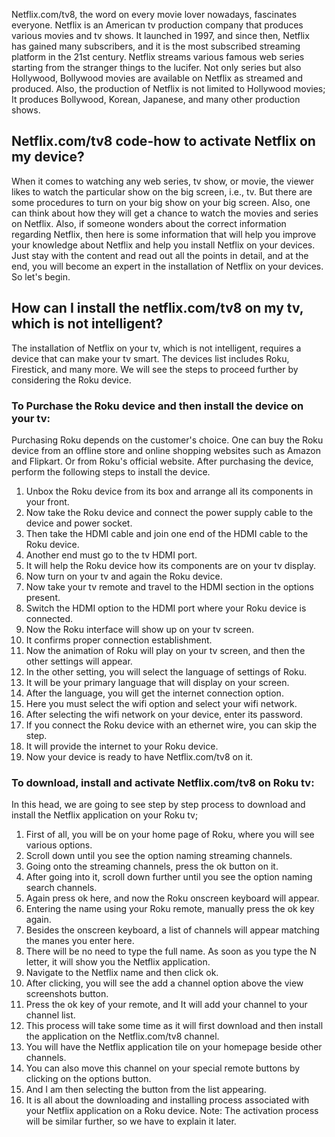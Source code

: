 Netflix.com/tv8, the word on every movie lover nowadays, fascinates everyone. Netflix is an American tv production company that produces various movies and tv shows. It launched in 1997, and since then, Netflix has gained many subscribers, and it is the most subscribed streaming platform in the 21st century. Netflix streams various famous web series starting from the stranger things to the lucifer. Not only series but also Hollywood, Bollywood movies are available on Netflix as streamed and produced. Also, the production of Netflix is not limited to Hollywood movies; It produces Bollywood, Korean, Japanese, and many other production shows.

## Netflix.com/tv8 code-how to activate Netflix on my device?
When it comes to watching any web series, tv show, or movie, the viewer likes to watch the particular show on the big screen, i.e., tv. But there are some procedures to turn on your big show on your big screen. Also, one can think about how they will get a chance to watch the movies and series on Netflix. Also, if someone wonders about the correct information regarding Netflix, then here is some information that will help you improve your knowledge about Netflix and help you install Netflix on your devices. Just stay with the content and read out all the points in detail, and at the end, you will become an expert in the installation of Netflix on your devices. So let's begin.

## How can I install the netflix.com/tv8 on my tv, which is not intelligent?
The installation of Netflix on your tv, which is not intelligent, requires a device that can make your tv smart. The devices list includes Roku, Firestick, and many more. We will see the steps to proceed further by considering the Roku device.

### To Purchase the Roku device and then install the device on your tv:
Purchasing Roku depends on the customer's choice. One can buy the Roku device from an offline store and online shopping websites such as Amazon and Flipkart. Or from Roku's official website. After purchasing the device, perform the following steps to install the device.

1. Unbox the Roku device from its box and arrange all its components in your front.
2. Now take the Roku device and connect the power supply cable to the device and power socket.
3. Then take the HDMI cable and join one end of the HDMI cable to the Roku device.
4. Another end must go to the tv HDMI port.
5. It will help the Roku device how its components are on your tv display.
6. Now turn on your tv and again the Roku device.
7. Now take your tv remote and travel to the HDMI section in the options present.
8. Switch the HDMI option to the HDMI port where your Roku device is connected.
9. Now the Roku interface will show up on your tv screen.
10. It confirms proper connection establishment.
11. Now the animation of Roku will play on your tv screen, and then the other settings will appear.
12. In the other setting, you will select the language of settings of Roku.
13. It will be your primary language that will display on your screen.
14. After the language, you will get the internet connection option.
15. Here you must select the wifi option and select your wifi network.
16. After selecting the wifi network on your device, enter its password.
17. If you connect the Roku device with an ethernet wire, you can skip the step.
18. It will provide the internet to your Roku device.
19. Now your device is ready to have Netflix.com/tv8 on it.

### To download, install and activate Netflix.com/tv8 on Roku tv:
In this head, we are going to see step by step process to download and install the Netflix application on your Roku tv;

1. First of all, you will be on your home page of Roku, where you will see various options.
2. Scroll down until you see the option naming streaming channels.
3. Going onto the streaming channels, press the ok button on it.
4. After going into it, scroll down further until you see the option naming search channels.
5. Again press ok here, and now the Roku onscreen keyboard will appear.
6. Entering the name using your Roku remote, manually press the ok key again.
7. Besides the onscreen keyboard, a list of channels will appear matching the manes you enter here.
8. There will be no need to type the full name. As soon as you type the N letter, it will show you the Netflix application.
9. Navigate to the Netflix name and then click ok.
10. After clicking, you will see the add a channel option above the view screenshots button.
11. Press the ok key of your remote, and It will add your channel to your channel list.
12. This process will take some time as it will first download and then install the application on the Netflix.com/tv8 channel.
13. You will have the Netflix application tile on your homepage beside other channels.
14. You can also move this channel on your special remote buttons by clicking on the options button.
15. And I am then selecting the button from the list appearing.
16. It is all about the downloading and installing process associated with your Netflix application on a Roku device.
Note: The activation process will be similar further, so we have to explain it later.
